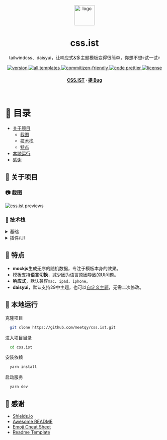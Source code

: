 <div align="center">

  <img src="https://imagedelivery.net/C1c8i0JtRURCOUA0iRLBpQ/35605933-f760-4275-a17c-1ccd36186400/sm" alt="logo" width="64" height="auto" />
  <h1>css.ist</h1>
  
  <p>
    tailwindcss、daisyui，让响应式&多主题模板变得很简单，你想不想💀试一试💀
  </p>
  
  
<!-- Badges -->
<p>
  <a href="https://github.com/meetqy/css.ist/releases">
    <img src="https://img.shields.io/github/package-json/v/meetqy/css.ist" alt="version" />
  </a>
  <a href="https://github.com/meetqy/css.ist/tree/dev/templates/t">
    <img src="https://img.shields.io/github/directory-file-count/meetqy/css.ist/templates/t?color=red&label=all%20templates" alt="all templates" />
  </a>
  <a href="#">
    <img src="https://img.shields.io/badge/commitizen-friendly-brightgreen.svg" alt="commitizen-friendly" />
  </a>
  <a href="#/">
    <img src="https://img.shields.io/badge/code_style-prettier-ff69b4.svg" alt="code prettier" />
  </a>
  <a href="https://github.com/meetqy/css.ist/blob/dev/LICENSE">
    <img src="https://img.shields.io/github/license/meetqy/css.ist" alt="license" />
  </a>
</p>
   
<h4>
    <a href="https://css.ist">CSS.IST</a>
  <span> · </span>
    <a href="https://github.com/meetqy/css.ist/issues/new/choose">提 Bug</a>
</div>


<br />

<!-- Table of Contents -->
# :notebook_with_decorative_cover: 目录

- [关于项目](#star2-关于项目)
  * [截图](#camera-截图)
  * [技术栈](#space_invader-技术栈)
  * [特点](#dart-特点)
- [本地运行](#running-本地运行)
- [感谢](#gem-感谢)

## :star2: 关于项目

### :camera: 截图

![css.ist previews](https://imagedelivery.net/C1c8i0JtRURCOUA0iRLBpQ/6c4643c8-95a5-4f8a-70c7-fe1ed0a23b00/public)

### :space_invader: 技术栈


<details>
  <summary>基础</summary>
  <ul>
    <li><a href="https://www.typescriptlang.org/">Typescript</a></li>
    <li><a href="https://v3.nuxtjs.org/">Nuxt.js</a></li>
    <li><a href="https://vuejs.org/">Vue3</a></li>
    <li><a href="https://tailwindcss.com/">TailwindCSS</a></li>
  </ul>
</details>


<details>
  <summary>插件/UI</summary>
  <ul>
    <li><a href="https://daisyui.com/">DaisyUI</a></li>
    <li><a href="https://github.com/nuysoft/Mock">MockJS</a></li>
    <li><a href="https://picsum.photos">Picsum Photos</a></li>
    <li><a href="https://fonts.google.com/icons">Google Icons</a></li>
  </ul>
</details>

## :dart: 特点

- **mockjs**生成无序的随机数据，专注于模板本身的效果。
- 模板支持**语言切换**，减少因为语言原因导致的UI问题。
- **响应式**，默认兼容`mac`、`ipad`、`iphone`。
- **daisyui**，默认支持29中主题，也可以[自定义主题](https://daisyui.com/theme-generator/)，无需二次修改。

## :running: 本地运行

克隆项目

```bash
  git clone https://github.com/meetqy/css.ist.git
```

进入项目目录

```bash
  cd css.ist
```

安装依赖

```bash
  yarn install
```

启动服务

```bash
  yarn dev
```

## :gem: 感谢

 - [Shields.io](https://shields.io/)
 - [Awesome README](https://github.com/matiassingers/awesome-readme)
 - [Emoji Cheat Sheet](https://github.com/ikatyang/emoji-cheat-sheet/blob/master/README.md#travel--places)
 - [Readme Template](https://github.com/othneildrew/Best-README-Template)
